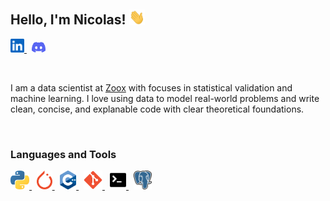 <!--
**NicolasHammer/NicolasHammer** is a ✨ _special_ ✨ repository because its `README.md` (this file) appears on your GitHub profile.

Here are some ideas to get you started:

- 🔭 I’m currently working on ...
- 🌱 I’m currently learning ...
- 👯 I’m looking to collaborate on ...
- 🤔 I’m looking for help with ...
- 💬 Ask me about ...
- 📫 How to reach me: ...
- 😄 Pronouns: ...
- ⚡ Fun fact: ...
-->
## Hello, I'm Nicolas!  <img src="Icons/giphy.gif" width="25px">
<p float="left">
  <a href="https://www.linkedin.com/in/nicolas-hammer-41734816a/">
    <img float="left" alt="Nicolas' Linkedin" width="22px" src="Icons/linkedin.svg"/>
  </a>
  &nbsp;
  <a href="https://discordapp.com/users/263867603833978881/">
      <img float="left" alt="Nicolas' Discord" width="22px" src="Icons/discord.svg"/>
  </a>
</p>

&nbsp;

I am a data scientist at [Zoox](https://zoox.com) with focuses in statistical validation and machine learning.  I love using data to model real-world problems and write clean, concise, and explanable code with clear theoretical foundations.

&nbsp;

### **Languages and Tools**
<p float="left">
  <a href="https://www.python.org">
    <img height="30" src="Icons/python.svg">
  </a>
  &nbsp;
  <a href="https://pytorch.org">
    <img height="30" src="Icons/pytorch.svg">
  </a>
  &nbsp;
  <a href="https://isocpp.org">
    <img height="30" src="Icons/c++.svg">
  </a>
  &nbsp;
  <a href="https://git-scm.com">
    <img height="30" src="Icons/git.svg">
  </a>
  &nbsp;
  <a href="https://www.gnu.org/software/bash/">
    <img height="30" src="Icons/terminal.svg">
  </a>
  &nbsp;
  <a href="https://www.postgresql.org">
    <img height="30" src="Icons/postgresql.svg">
  </a>
</p>
